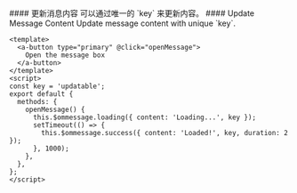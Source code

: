 <cn>
#### 更新消息内容
可以通过唯一的 `key` 来更新内容。
</cn>

<us>
#### Update Message Content
Update message content with unique `key`.
</us>

```vue
<template>
  <a-button type="primary" @click="openMessage">
    Open the message box
  </a-button>
</template>
<script>
const key = 'updatable';
export default {
  methods: {
    openMessage() {
      this.$ommessage.loading({ content: 'Loading...', key });
      setTimeout(() => {
        this.$ommessage.success({ content: 'Loaded!', key, duration: 2 });
      }, 1000);
    },
  },
};
</script>
```
